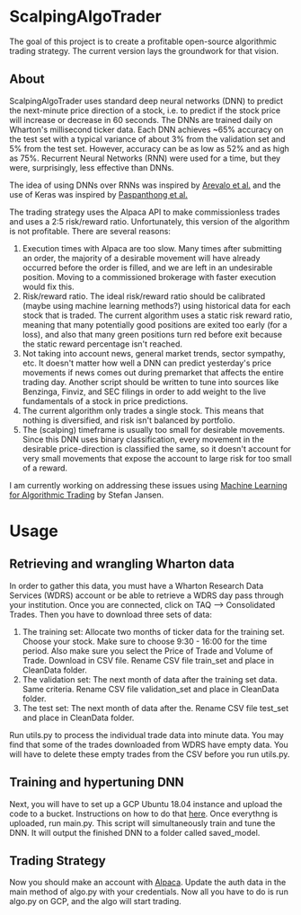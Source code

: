 # ScalpingAlgoTrader

The goal of this project is to create a profitable open-source algorithmic trading strategy. The current version lays the groundwork for that vision. 


## About

ScalpingAlgoTrader uses standard deep neural networks (DNN) to predict the next-minute price direction of a stock, i.e. to predict if the stock price will increase or decrease in 60 seconds. The DNNs are trained daily on Wharton's millisecond ticker data. Each DNN achieves ~65% accuracy on the test set with a typical variance of about 3% from the validation set and 5% from the test set. However, accuracy can be as low as 52% and as high as 75%. Recurrent Neural Networks (RNN) were used for a time, but they were, surprisingly, less effective than DNNs. 

The idea of using DNNs over RNNs was inspired by [Arevalo et al.](https://www.researchgate.net/publication/305214717_High-Frequency_Trading_Strategy_Based_on_Deep_Neural_Networks) and the use of Keras was inspired by [Paspanthong et al.](http://cs229.stanford.edu/proj2019spr/report/28.pdf)

The trading strategy uses the Alpaca API to make commissionless trades and uses a 2:5 risk/reward ratio. Unfortunately, this version of the algorithm is not profitable. There are several reasons:
  1. Execution times with Alpaca are too slow. Many times after submitting an order, the majority of a desirable movement will have already     occurred before the order is filled, and we are left in an undesirable position. Moving to a commissioned brokerage with faster execution would fix this.
  2. Risk/reward ratio. The ideal risk/reward ratio should be calibrated (maybe using machine learning methods?) using historical data for each stock that is traded. The current algorithm uses a static risk reward ratio, meaning that many potentially good positions are exited too early (for a loss), and also that many green positions turn red before exit because the static reward percentage isn't reached.
  3. Not taking into account news, general market trends, sector sympathy, etc. It doesn't matter how well a DNN can predict yesterday's price movements if news comes out during premarket that affects the entire trading day. Another script should be written to tune into sources like Benzinga, Finviz, and SEC filings in order to add weight to the live fundamentals of a stock in price predictions.
  4. The current algorithm only trades a single stock. This means that nothing is diversified, and risk isn't balanced by portfolio.
  5. The (scalping) timeframe is usually too small for desirable movements. Since this DNN uses binary classification, every movement in the desirable price-direction is classified the same, so it doesn't account for very small movements that expose the account to large risk for too small of a reward.
 
I am currently working on addressing these issues using [Machine Learning for Algorithmic Trading](https://github.com/stefan-jansen/machine-learning-for-trading) by Stefan Jansen.

# Usage

## Retrieving and wrangling Wharton data
In order to gather this data, you must have a Wharton Research Data Services (WDRS) account or be able to retrieve a WDRS day pass through your institution. Once you are connected, click on TAQ --> Consolidated Trades. Then you have to download three sets of data:
1. The training set: Allocate two months of ticker data for the training set. Choose your stock. Make sure to choose 9:30 - 16:00 for the time period. Also make sure you select the Price of Trade and Volume of Trade. Download in CSV file. Rename CSV file train_set and place in CleanData folder.
2. The validation set: The next month of data after the training set data. Same criteria. Rename CSV file validation_set and place in CleanData folder.
3. The test set: The next month of data after the. Rename CSV file test_set and place in CleanData folder.

Run utils.py to process the individual trade data into minute data. You may find that some of the trades downloaded from WDRS have empty data. You will have to delete these empty trades from the CSV before you run utils.py.

## Training and hypertuning DNN
Next, you will have to set up a GCP Ubuntu 18.04 instance and upload the code to a bucket. Instructions on how to do that [here](https://medium.com/automation-generation/build-a-day-trading-algorithm-and-run-it-in-the-cloud-for-free-805450150668). Once everythng is uploaded, run main.py. This script will simultaneously train and tune the DNN. It will output the finished DNN to a folder called saved_model.

## Trading Strategy
Now you should make an account with [Alpaca](https://alpaca.markets/). Update the auth data in the main method of algo.py with your credentials. Now all you have to do is run algo.py on GCP, and the algo will start trading.
